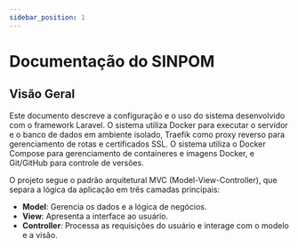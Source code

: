 ```yaml
---
sidebar_position: 1
---
```


# Documentação do SINPOM

## Visão Geral

Este documento descreve a configuração e o uso do sistema desenvolvido com o framework Laravel. O sistema utiliza Docker para executar o servidor e o banco de dados em ambiente isolado, Traefik como proxy reverso para gerenciamento de rotas e certificados SSL. O sistema utiliza o Docker Compose para gerenciamento de containeres e imagens Docker, e Git/GitHub para controle de versões.

O projeto segue o padrão arquitetural MVC (Model-View-Controller), que separa a lógica da aplicação em três camadas principais:

- **Model**: Gerencia os dados e a lógica de negócios.
- **View**: Apresenta a interface ao usuário.
- **Controller**: Processa as requisições do usuário e interage com o modelo e a visão.

<!-- ## Sobre o sinpom

Este sistema foi criado para agilizar o processamento de documentos, o registro de incidentes e o gerenciamento de atividades de inteligência para a polícia militar da Bahia. Ele visa fornecer uma plataforma eficiente e segura para rastrear operações, responder a incidentes e analisar dados de inteligência.

## Metas e Objetivos

- Aumentar a eficiência operacional digitalizando fluxos de trabalho e automatizando processos.
- Melhorar a acessibilidade a dados críticos para tomada de decisões e gerenciamento de recursos.
- Garantir a gestão segura e confiável de documentos sensíveis e informações de inteligência.

## Público Alvo

- **Policiais Militares**: Uso do sistema para registrar incidentes, relatar atividades e analisar dados de inteligência.
- **Analistas de Inteligência**: Uso do sistema para analisar e interpretar dados de inteligência para auxiliar na tomada de decisões.
- **Administradores do Sistema**: Mantém e monitora o sistema para garantir sua integridade e segurança. -->
